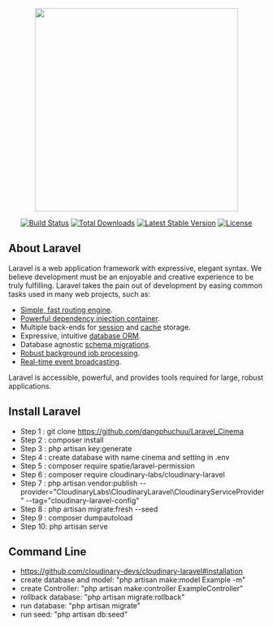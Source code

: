 <p align="center"><a href="https://laravel.com" target="_blank"><img src="https://raw.githubusercontent.com/laravel/art/master/logo-lockup/5%20SVG/2%20CMYK/1%20Full%20Color/laravel-logolockup-cmyk-red.svg" width="400"></a></p>

<p align="center">
<a href="https://travis-ci.org/laravel/framework"><img src="https://travis-ci.org/laravel/framework.svg" alt="Build Status"></a>
<a href="https://packagist.org/packages/laravel/framework"><img src="https://img.shields.io/packagist/dt/laravel/framework" alt="Total Downloads"></a>
<a href="https://packagist.org/packages/laravel/framework"><img src="https://img.shields.io/packagist/v/laravel/framework" alt="Latest Stable Version"></a>
<a href="https://packagist.org/packages/laravel/framework"><img src="https://img.shields.io/packagist/l/laravel/framework" alt="License"></a>
</p>

## About Laravel

Laravel is a web application framework with expressive, elegant syntax. We believe development must be an enjoyable and creative experience to be truly fulfilling. Laravel takes the pain out of development by easing common tasks used in many web projects, such as:

-   [Simple, fast routing engine](https://laravel.com/docs/routing).
-   [Powerful dependency injection container](https://laravel.com/docs/container).
-   Multiple back-ends for [session](https://laravel.com/docs/session) and [cache](https://laravel.com/docs/cache) storage.
-   Expressive, intuitive [database ORM](https://laravel.com/docs/eloquent).
-   Database agnostic [schema migrations](https://laravel.com/docs/migrations).
-   [Robust background job processing](https://laravel.com/docs/queues).
-   [Real-time event broadcasting](https://laravel.com/docs/broadcasting).

Laravel is accessible, powerful, and provides tools required for large, robust applications.

## Install Laravel

-   Step 1 : git clone https://github.com/dangphuchuu/Laravel_Cinema
-   Step 2 : composer install
-   Step 3 : php artisan key:generate
-   Step 4 : create database with name cinema and setting in .env
-   Step 5 : composer require spatie/laravel-permission
-   Step 6 : composer require cloudinary-labs/cloudinary-laravel
-   Step 7 : php artisan vendor:publish --provider="CloudinaryLabs\CloudinaryLaravel\CloudinaryServiceProvider" --tag="cloudinary-laravel-config"
-   Step 8 : php artisan migrate:fresh --seed
-   Step 9 : composer  dumpautoload
-   Step 10: php artisan serve
## Command Line

-   https://github.com/cloudinary-devs/cloudinary-laravel#installation
-   create database and model: "php artisan make:model Example -m"
-   create Controller: "php artisan make:controller ExampleController"
-   rollback database: "php artisan migrate:rollback"
-   run database: "php artisan migrate"
-   run seed: "php artisan db:seed"

